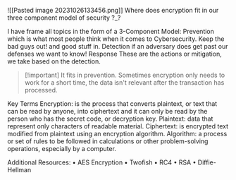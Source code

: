 
![[Pasted image 20231026133456.png]]
Where does encryption fit in our three component model of security ?_?

I have  frame all topics in the form of a 3-Component Model:
Prevention which is what most people think when it comes to Cybersecurity. Keep the bad guys out! and good stuff in.
Detection if an adversary does get past our defenses we want to know!
Response These are the actions or mitigation, we take based on the detection.
>[!important] It fits in prevention.
Sometimes encryption only needs to work for a short time, the data isn't relevant after the transaction has processed.
 


Key Terms
Encryption: is the process that converts plaintext, or text that can be read by anyone, into ciphertext and it can only be read by the person who has the secret code, or decryption key.
Plaintext: data that represent only characters of readable material.
Ciphertext: is encrypted text modified from plaintext using an encryption algorithm.
Algorithm: a process or set of rules to be followed in calculations or other problem-solving operations, especially by a computer.
 


Additional Resources:
• AES Encryption
• Twofish
• RC4
• RSA
• Diffie-Hellman

 


